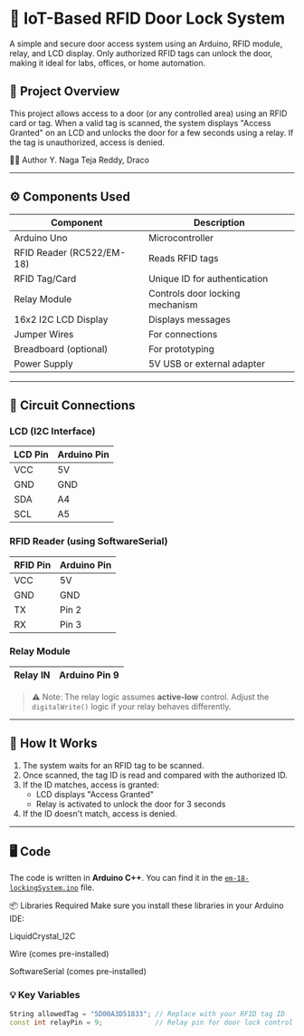 # 🔐 IoT-Based RFID Door Lock System

A simple and secure door access system using an Arduino, RFID module, relay, and LCD display. Only authorized RFID tags can unlock the door, making it ideal for labs, offices, or home automation.

## 📸 Project Overview

This project allows access to a door (or any controlled area) using an RFID card or tag. When a valid tag is scanned, the system displays "Access Granted" on an LCD and unlocks the door for a few seconds using a relay. If the tag is unauthorized, access is denied.

👨‍💻 Author
Y. Naga Teja Reddy, Draco

---

## ⚙️ Components Used

| Component             | Description                       |
|-----------------------|-----------------------------------|
| Arduino Uno           | Microcontroller                   |
| RFID Reader (RC522/EM-18) | Reads RFID tags               |
| RFID Tag/Card         | Unique ID for authentication      |
| Relay Module          | Controls door locking mechanism   |
| 16x2 I2C LCD Display  | Displays messages                 |
| Jumper Wires          | For connections                   |
| Breadboard (optional) | For prototyping                   |
| Power Supply          | 5V USB or external adapter        |

---

## 🔌 Circuit Connections

### LCD (I2C Interface)

| LCD Pin | Arduino Pin |
|---------|-------------|
| VCC     | 5V          |
| GND     | GND         |
| SDA     | A4          |
| SCL     | A5          |

### RFID Reader (using SoftwareSerial)

| RFID Pin | Arduino Pin |
|----------|-------------|
| VCC      | 5V          |
| GND      | GND         |
| TX       | Pin 2       |
| RX       | Pin 3       |

### Relay Module

| Relay IN | Arduino Pin 9 |
|----------|----------------|

> ⚠️ Note: The relay logic assumes **active-low** control. Adjust the `digitalWrite()` logic if your relay behaves differently.

---

## 🧠 How It Works

1. The system waits for an RFID tag to be scanned.
2. Once scanned, the tag ID is read and compared with the authorized ID.
3. If the ID matches, access is granted:
   - LCD displays "Access Granted"
   - Relay is activated to unlock the door for 3 seconds
4. If the ID doesn't match, access is denied.

---

## 🖥️ Code

The code is written in **Arduino C++**. You can find it in the [`em-18-lockingSystem.ino`](./em-18-lockingSystem.ino) file.

📦 Libraries Required
Make sure you install these libraries in your Arduino IDE:

LiquidCrystal_I2C

Wire (comes pre-installed)

SoftwareSerial (comes pre-installed)

### 💡 Key Variables

```cpp
String allowedTag = "5D00A3D51833"; // Replace with your RFID tag ID
const int relayPin = 9;             // Relay pin for door lock control


